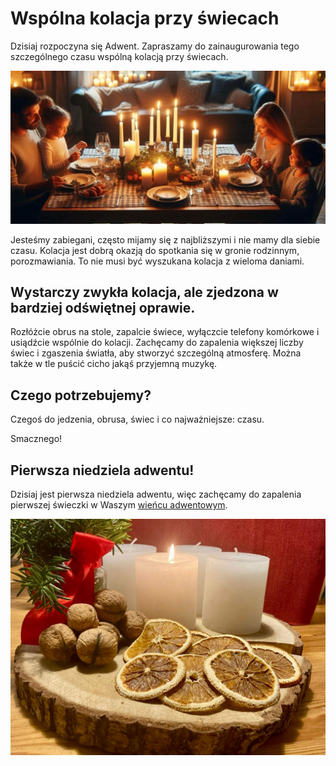 # Wspólna kolacja przy świecach

Dzisiaj rozpoczyna się Adwent. Zapraszamy do zainaugurowania tego szczególnego czasu wspólną kolacją przy świecach.

![Kolacja](/img/swiece-rodzina.jpg)

Jesteśmy zabiegani, często mijamy się z najbliższymi i nie mamy dla siebie czasu. Kolacja jest dobrą okazją do spotkania się w gronie rodzinnym, porozmawiania. To nie musi być wyszukana kolacja z wieloma daniami. 

## Wystarczy zwykła kolacja, ale zjedzona w bardziej odświętnej oprawie. 

Rozłóżcie obrus na stole, zapalcie świece, wyłączcie telefony komórkowe i usiądźcie wspólnie do kolacji. Zachęcamy do zapalenia większej liczby świec i zgaszenia światła, aby stworzyć szczególną atmosferę. Można także w tle puścić cicho jakąś przyjemną muzykę. 

## Czego potrzebujemy?

Czegoś do jedzenia, obrusa, świec i co najważniejsze: czasu.

Smacznego!

## Pierwsza niedziela adwentu!

Dzisiaj jest pierwsza niedziela adwentu, więc zachęcamy do zapalenia pierwszej świeczki w Waszym [wieńcu adwentowym](/wieniec/).

![Wieniec](/img/wieniec-1.jpg)

